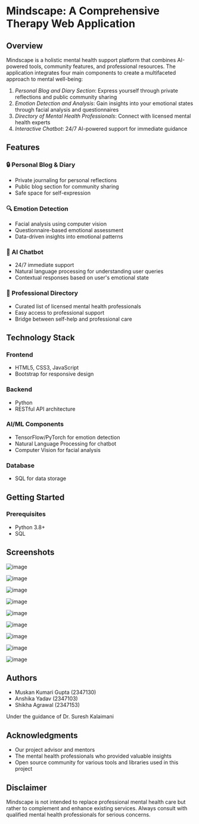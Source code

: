 # Mindscape: A Comprehensive Therapy Web Application

## Overview
Mindscape is a holistic mental health support platform that combines AI-powered tools, community features, and professional resources. The application integrates four main components to create a multifaceted approach to mental well-being:

1. *Personal Blog and Diary Section*: Express yourself through private reflections and public community sharing
2. *Emotion Detection and Analysis*: Gain insights into your emotional states through facial analysis and questionnaires
3. *Directory of Mental Health Professionals*: Connect with licensed mental health experts
4. *Interactive Chatbot*: 24/7 AI-powered support for immediate guidance

## Features

### 🔒 Personal Blog & Diary
- Private journaling for personal reflections
- Public blog section for community sharing
- Safe space for self-expression

### 🔍 Emotion Detection
- Facial analysis using computer vision
- Questionnaire-based emotional assessment
- Data-driven insights into emotional patterns

### 🤖 AI Chatbot
- 24/7 immediate support
- Natural language processing for understanding user queries
- Contextual responses based on user's emotional state

### 👥 Professional Directory
- Curated list of licensed mental health professionals
- Easy access to professional support
- Bridge between self-help and professional care

## Technology Stack

### Frontend
- HTML5, CSS3, JavaScript
- Bootstrap for responsive design

### Backend
- Python 
- RESTful API architecture

### AI/ML Components
- TensorFlow/PyTorch for emotion detection
- Natural Language Processing for chatbot
- Computer Vision for facial analysis

### Database
- SQL for data storage

## Getting Started

### Prerequisites
- Python 3.8+
- SQL

## Screenshots

![image](https://github.com/user-attachments/assets/6f1f31f3-c3a1-4292-beaa-457aafac644e)

![image](https://github.com/user-attachments/assets/abea5110-c083-493a-a6e5-b2526d3ac1ae)

![image](https://github.com/user-attachments/assets/7bb78c8d-2ce0-4ac9-8f59-3daa58c35647)

![image](https://github.com/user-attachments/assets/ea7dd6a3-45fe-44bb-90f3-db1affd454f8)

![image](https://github.com/user-attachments/assets/40621af5-cac0-4822-8ec6-59cae2c18f9b)

![image](https://github.com/user-attachments/assets/1b50ae0b-0633-49ea-b04e-e7d4a03b687c)

![image](https://github.com/user-attachments/assets/bab87c65-0c1b-43a5-ad9a-e25502d714f4)

![image](https://github.com/user-attachments/assets/b0327438-aa17-4bc9-a879-b9c7ce584b94)

![image](https://github.com/user-attachments/assets/b6844391-6b3a-4c2c-8704-e2eb7ed2821d)

## Authors
- Muskan Kumari Gupta (2347130)
- Anshika Yadav (2347103)
- Shikha Agrawal (2347153)

Under the guidance of Dr. Suresh Kalaimani

## Acknowledgments
- Our project advisor and mentors
- The mental health professionals who provided valuable insights
- Open source community for various tools and libraries used in this project

## Disclaimer
Mindscape is not intended to replace professional mental health care but rather to complement and enhance existing services. Always consult with qualified mental health professionals for serious concerns.





